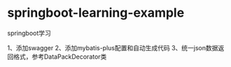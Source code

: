 # springboot-learning-example
springboot学习

1、添加swagger
2、添加mybatis-plus配置和自动生成代码
3、统一json数据返回格式，参考DataPackDecorator类
